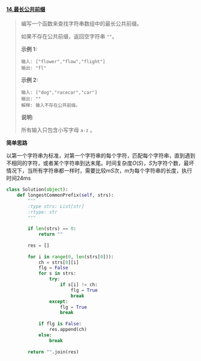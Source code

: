 #### [14.最长公共前缀](https://leetcode-cn.com/problems/longest-common-prefix/)

> 编写一个函数来查找字符串数组中的最长公共前缀。
>
> 如果不存在公共前缀，返回空字符串 `""`。
>
> **示例 1:**
>
> ```
> 输入: ["flower","flow","flight"]
> 输出: "fl"
> ```
>
> **示例 2:**
>
> ```
> 输入: ["dog","racecar","car"]
> 输出: ""
> 解释: 输入不存在公共前缀。
> ```
>
> **说明:**
>
> 所有输入只包含小写字母 `a-z` 。

**简单思路**

以第一个字符串为标准，对第一个字符串的每个字符，匹配每个字符串，直到遇到不相同的字符，或者某个字符串到达末尾。时间复杂度$O(S)$，$S$为字符个数，最坏情况下，当所有字符串都一样时，需要比较$mS$次，$m$为每个字符串的长度，执行时间24ms

```python
class Solution(object):
    def longestCommonPrefix(self, strs):
        """
        :type strs: List[str]
        :rtype: str
        """
        
        if len(strs) == 0:
            return ""
        
        res = []
        
        for i in range(0, len(strs[0])):
            ch = strs[0][i]
            flg = False
            for s in strs:
                try:
                    if s[i] != ch:
                        flg = True
                        break
                except:
                    flg = True
                    break
            
            if flg is False:
                res.append(ch)
            else:
                break
        
        return "".join(res)
```




